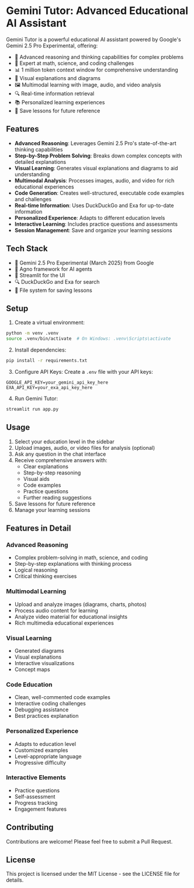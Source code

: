 # Gemini Tutor: Advanced Educational AI Assistant

Gemini Tutor is a powerful educational AI assistant powered by Google's Gemini 2.5 Pro Experimental, offering:

- 🧠 Advanced reasoning and thinking capabilities for complex problems
- 🔢 Expert at math, science, and coding challenges
- 📊 1 million token context window for comprehensive understanding
- 🎨 Visual explanations and diagrams
- 🖼️ Multimodal learning with image, audio, and video analysis
- 🔍 Real-time information retrieval
- 📚 Personalized learning experiences
- 💾 Save lessons for future reference

## Features

- **Advanced Reasoning**: Leverages Gemini 2.5 Pro's state-of-the-art thinking capabilities
- **Step-by-Step Problem Solving**: Breaks down complex concepts with detailed explanations
- **Visual Learning**: Generates visual explanations and diagrams to aid understanding
- **Multimodal Analysis**: Processes images, audio, and video for rich educational experiences
- **Code Generation**: Creates well-structured, executable code examples and challenges
- **Real-time Information**: Uses DuckDuckGo and Exa for up-to-date information
- **Personalized Experience**: Adapts to different education levels
- **Interactive Learning**: Includes practice questions and assessments
- **Session Management**: Save and organize your learning sessions

## Tech Stack

- 🤖 Gemini 2.5 Pro Experimental (March 2025) from Google
- 🚀 Agno framework for AI agents
- 💫 Streamlit for the UI
- 🔍 DuckDuckGo and Exa for search
- 💾 File system for saving lessons

## Setup

1. Create a virtual environment:

```bash
python -m venv .venv
source .venv/bin/activate  # On Windows: .venv\Scripts\activate
```

2. Install dependencies:

```bash
pip install -r requirements.txt
```

3. Configure API Keys:
   Create a `.env` file with your API keys:

```
GOOGLE_API_KEY=your_gemini_api_key_here
EXA_API_KEY=your_exa_api_key_here
```

4. Run Gemini Tutor:

```bash
streamlit run app.py
```

## Usage

1. Select your education level in the sidebar
2. Upload images, audio, or video files for analysis (optional)
3. Ask any question in the chat interface
4. Receive comprehensive answers with:
   - Clear explanations
   - Step-by-step reasoning
   - Visual aids
   - Code examples
   - Practice questions
   - Further reading suggestions
5. Save lessons for future reference
6. Manage your learning sessions

## Features in Detail

### Advanced Reasoning

- Complex problem-solving in math, science, and coding
- Step-by-step explanations with thinking process
- Logical reasoning
- Critical thinking exercises

### Multimodal Learning

- Upload and analyze images (diagrams, charts, photos)
- Process audio content for learning
- Analyze video material for educational insights
- Rich multimedia educational experiences

### Visual Learning

- Generated diagrams
- Visual explanations
- Interactive visualizations
- Concept maps

### Code Education

- Clean, well-commented code examples
- Interactive coding challenges
- Debugging assistance
- Best practices explanation

### Personalized Experience

- Adapts to education level
- Customized examples
- Level-appropriate language
- Progressive difficulty

### Interactive Elements

- Practice questions
- Self-assessment
- Progress tracking
- Engagement features

## Contributing

Contributions are welcome! Please feel free to submit a Pull Request.

## License

This project is licensed under the MIT License - see the LICENSE file for details.
